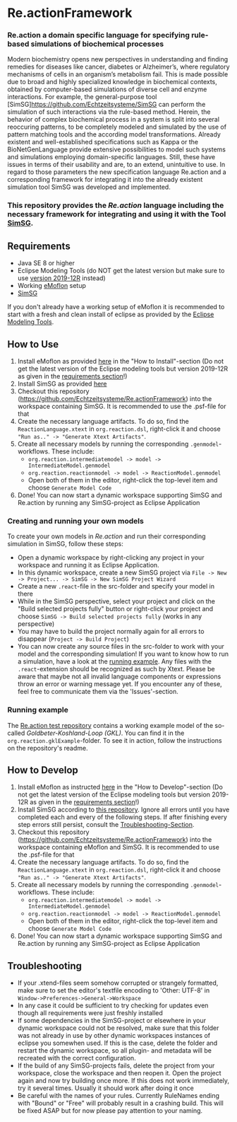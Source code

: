 # Re.actionFramework
### Re.action a domain specific language for specifying rule-based simulations of biochemical processes
Modern biochemistry opens new perspectives in understanding and finding remedies for diseases like
cancer, diabetes or Alzheimer’s, where regulatory mechanisms of cells in an organism’s metabolism
fail. This is made possible due to broad and highly specialized knowledge in biochemical contexts,
obtained by computer-based simulations of diverse cell and enzyme interactions.
For example, the general-purpose tool [SimSG]https://github.com/Echtzeitsysteme/SimSG can perform the simulation of such interactions via the rule-based method. 
Herein, the behavior of complex biochemical process in a system is split into several reoccuring patterns, to be
completely modeled and simulated by the use of pattern matching tools and the according model
transformations.
Already existent and well-established specifications such as Kappa or the BioNetGenLanguage provide
extensive possibilities to model such systems and simulations employing domain-specific languages.
Still, these have issues in terms of their usability and are, to an extend, unintuitive to use.
In regard to those parameters the new specification language Re.action and a corresponding
framework for integrating it into the already existent simulation tool SimSG was developed and implemented.

### This repository provides the *Re.action* language including the necessary framework for integrating and using it with the Tool [SimSG](https://github.com/Echtzeitsysteme/SimSG).

## Requirements
* Java SE 8 or higher
 * Eclipse Modeling Tools (do NOT get the latest version but make sure to use [version 2019-12R](https://www.eclipse.org/downloads/packages/release/2019-12/r/eclipse-modeling-tools) instead)
* Working [eMoflon](https://github.com/eMoflon/emoflon-ibex) setup
* [SimSG](https://github.com/Echtzeitsysteme/SimSG)

If you don't already have a working setup of eMoflon it is recommended to start with a fresh and clean install of eclipse as provided by the [Eclipse Modeling Tools](https://www.eclipse.org/downloads/packages/release/2019-12/r/eclipse-modeling-tools).
 
## How to Use

1. Install eMoflon as provided [here](https://github.com/eMoflon/emoflon-ibex#how-to-install) in the "How to Install"-section (Do not get the latest version of the Eclipse modeling tools but version 2019-12R as given in the [requirements section](https://github.com/Echtzeitsysteme/Re.actionFramework#requirements)!)
2. Install SimSG as provided [here](https://github.com/Echtzeitsysteme/SimSG)
3. Checkout this repository (https://github.com/Echtzeitsysteme/Re.actionFramework) into the workspace containing SimSG. It is recommended to use the .psf-file for that
4. Create the necessary language artifacts. To do so, find the `ReactionLanguage.xtext` in `org.reaction.dsl`, right-click it and choose `"Run as.." -> "Generate Xtext Artifacts"`.
5. Create all necessary models by running the corresponding `.genmodel`-workflows. These include:
    * `org.reaction.intermediatemodel -> model -> IntermediateModel.genmodel`
    * `org.reaction.reactionmodel -> model -> ReactionModel.genmodel`
    * Open both of them in the editor, right-click the top-level item and choose `Generate Model Code`
6. Done! You can now start a dynamic workspace supporting SimSG and Re.action by running any SimSG-project as Eclipse Application

### Creating and running your own models
To create your own models in *Re.action* and run their corresponding simulation in SimSG, follow these steps:
* Open a dynamic workspace by right-clicking any project in your workspace and running it as Eclipse Application.
* In this dynamic workspace, create a new SimSG project via `File -> New -> Project... -> SimSG -> New SimSG Project Wizard`
* Create a new `.react`-file in the src-folder and specify your model in there
* While in the SimSG perspective, select your project and click on the "Build selected projects fully" button or right-click your project and choose `SimSG -> Build selected projects fully` (works in any perspective)
 * You may have to build the project normally again for all errors to disappear (`Project -> Build Project`)
* You can now create any source files in the src-folder to work with your model and the corresponding simulation! If you want to know how to run a simulation, have a look at the [running example](https://github.com/Echtzeitsysteme/Re.actionFramework#running-example).
Any files with the `.react`-extension should be recognized as such by Xtext. Please be aware that maybe not all invalid language components or expressions throw an error or warning message yet. If you encounter any of these, feel free to communicate them via the 'Issues'-section.

### Running example
The [Re.action test repository](https://github.com/Echtzeitsysteme/Re.actionFramework-tests) contains a working example model of the so-called *Goldbeter-Koshland-Loop (GKL)*. You can find it in the `org.reaction.gklExample`-folder. To see it in action, follow the instructions on the repository's readme.

## How to Develop
1. Install eMoflon as instructed [here](https://github.com/eMoflon/emoflon-ibex#how-to-develop) in the "How to Develop"-section (Do not get the latest version of the Eclipse modeling tools but version 2019-12R as given in the [requirements section](https://github.com/Echtzeitsysteme/Re.actionFramework#requirements)!) 
2. Install SimSG according to [this repository](https://github.com/Echtzeitsysteme/SimSG). Ignore all errors until you have completed each and every of the following steps. If after finishing every step errors still persist, consult the [Troubleshooting-Section](https://github.com/Echtzeitsysteme/Re.actionFramework#troubleshooting).
3. Checkout this repository (https://github.com/Echtzeitsysteme/Re.actionFramework) into the workspace containing eMoflon and SimSG. It is recommended to use the .psf-file for that
4. Create the necessary language artifacts. To do so, find the `ReactionLanguage.xtext` in `org.reaction.dsl`, right-click it and choose `"Run as.." -> "Generate Xtext Artifacts"`.
5. Create all necessary models by running the corresponding `.genmodel`-workflows. These include:
    * `org.reaction.intermediatemodel -> model -> IntermediateModel.genmodel`
    * `org.reaction.reactionmodel -> model -> ReactionModel.genmodel`
    * Open both of them in the editor, right-click the top-level item and choose `Generate Model Code`
6. Done! You can now start a dynamic workspace supporting SimSG and Re.action by running any SimSG-project as Eclipse Application

## Troubleshooting ##
* If your .xtend-files seem somehow corrupted or strangely formatted, make sure to set the editor's textfile encoding to 'Other: UTF-8' in `Window->Preferences->General->Workspace`
* In any case it could be sufficient to try checking for updates even though all requirements were just freshly installed
* If some dependencies in the SimSG-project or elsewhere in your dynamic workspace could not be resolved, make sure that this folder was not already in use by other dynamic workspaces instances of eclipse you somewhen used. If this is the case, delete the folder and restart the dynamic workspace, so all plugin- and metadata will be recreated with the correct configuration.
* If the build of any SimSG-projects fails, delete the project from your workspace, close the workspace and then reopen it. Open the project again and now try building once more. If this does not work immediately, try it several times. Usually it should work after doing it once
* Be careful with the names of your rules. Currently RuleNames ending with "Bound" or "Free" will probably result in a crashing build. This will be fixed ASAP but for now please pay attention to your naming.
